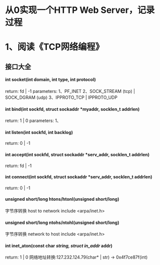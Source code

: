 # 从0实现一个HTTP Web Server，记录过程


# 1、阅读《TCP网络编程》
## 接口大全

#### int socket(int domain, int type, int protocol)    
return: fd | -1    parameters: 1、PF_INET  2、SOCK_STREAM (tcp) | SOCK_DGRAM (udp)  3、IPPROTO_TCP | IPPROTO_UDP
#### int bind(int sockfd, struct sockaddr *myaddr, socklen_t addrlen)    
return: 1 | 0    parameters: 1、
#### int listen(int sockfd, int backlog)    
return: 0 | -1
#### int accept(int sockfd, struct sockaddr *serv_addr, socklen_t addrlen)    
return: fd | -1
#### int connect(int sockfd, struct sockaddr *serv_addr, socklen_t addrlen)    
return: 0 | -1
#### unsigned short/long htons/htonl(unsigned short/long)   
字节序转换 host to network  include <arpa/inet.h>
#### unsigned short/long ntohs/ntohl(unsigned short/long)   
字节序转换 network to host  include <arpa/inet.h>
#### int inet_aton(const char *string, struct in_addr* addr)    
return: 1 | 0    网络地址转换:127.232.124.79(char* | str) -> 0x4f7ce87f(int)
